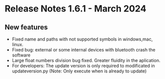 # Release Notes 1.6.1 - March 2024
## New features
* Fixed name and paths with not supported symbols in windows,mac, linux.
* Fixed bug: external or some internal devices with bluetooth crash the software
* Large float numbers division bug fixed. Greater fluidity in the aplication.
* For developers: The update version is only required to modificated in updateversion.py (Note: Only execute when is already to update)
 